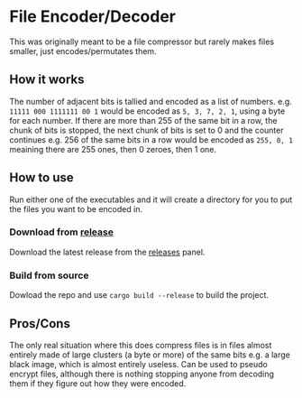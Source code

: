 # File Encoder/Decoder

This was originally meant to be a file compressor but rarely makes files smaller, just encodes/permutates them.

## How it works

The number of adjacent bits is tallied and encoded as a list of numbers.
e.g. `11111 000 1111111 00 1` would be encoded as `5, 3, 7, 2, 1`, using a byte for each number. If there are more than 255 of the same bit in a row, the chunk of bits is stopped, the next chunk of bits is set to 0 and the counter continues e.g. 256 of the same bits in a row would be encoded as `255, 0, 1` meaining there are 255 ones, then 0 zeroes, then 1 one.

## How to use

Run either one of the executables and it will create a directory for you to put the files you want to be encoded in.

### Download from [release](https://github.com/matsixfive/encoder/releases)

Download the latest release from the [releases](https://github.com/matsixfive/encoder/releases/latest) panel.

### Build from source

Dowload the repo and use `cargo build --release` to build the project.

## Pros/Cons

The only real situation where this does compress files is in files almost entirely made of large clusters (a byte or more) of the same bits e.g. a large black image, which is almost entirely useless.
Can be used to pseudo encrypt files, although there is nothing stopping anyone from decoding them if they figure out how they were encoded.
